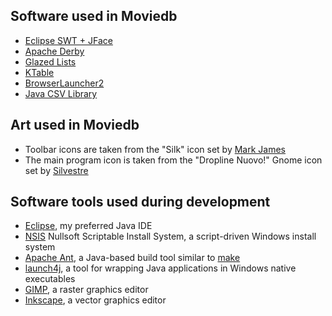 ## Software used in Moviedb ##

  * [Eclipse SWT + JFace](http://www.eclipse.org/swt/)
  * [Apache Derby](http://db.apache.org/derby/)
  * [Glazed Lists](http://publicobject.com/glazedlists/)
  * [KTable](http://sourceforge.net/projects/ktable)
  * [BrowserLauncher2](http://browserlaunch2.sourceforge.net/)
  * [Java CSV Library](http://sourceforge.net/projects/javacsv)

## Art used in Moviedb ##

  * Toolbar icons are taken from the "Silk" icon set by [Mark James](http://famfamfam.com/)
  * The main program icon is taken from the "Dropline Nuovo!" Gnome icon set by [Silvestre](http://silvestre.com.ar/)

## Software tools used during development ##

  * [Eclipse](http://www.eclipse.org/), my preferred Java IDE
  * [NSIS](http://nsis.sourceforge.net/) Nullsoft Scriptable Install System, a script-driven Windows install system
  * [Apache Ant](http://ant.apache.org/), a Java-based build tool similar to [make](http://en.wikipedia.org/wiki/Make_(software))
  * [launch4j](http://launch4j.sourceforge.net/), a tool for wrapping Java applications in Windows native executables
  * [GIMP](http://www.gimp.org/), a raster graphics editor
  * [Inkscape](http://www.inkscape.org/), a vector graphics editor